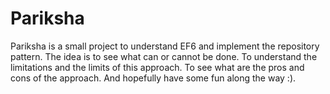 Pariksha
========
Pariksha is a small project to understand EF6 and implement the repository pattern.
The idea is to see what can or cannot be done.
To understand the limitations and the limits of this approach.
To see what are the pros and cons of the approach.
And hopefully have some fun along the way :).

